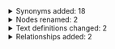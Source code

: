 <details>
<summary>Synonyms added: 18</summary>

| Term | New Synonym | Predicate |
----|----|----|
| Increased circulating iron concentration (HP:0003452) | Increased level of iron atom in blood | oio:hasExactSynonym |
| Increased circulating iron concentration (HP:0003452) | Elevated iron atom level | oio:hasBroadSynonym |
| Increased circulating very-low-density lipoprotein cholesterol concentration (HP:0003362) | Elevated very-low-density lipoprotein cholesterol level in blood | oio:hasExactSynonym |
| Increased circulating very-low-density lipoprotein cholesterol concentration (HP:0003362) | Elevated very-low-density lipoprotein cholesterol level | oio:hasBroadSynonym |
| Increased circulating very-low-density lipoprotein cholesterol concentration (HP:0003362) | Increased very-low-density lipoprotein cholesterol level in blood | oio:hasExactSynonym |
| Increased circulating iron concentration (HP:0003452) | Increased circulating iron concentration | oio:hasExactSynonym |
| Increased circulating long-chain fatty acid concentration (HP:0003455) | Elevated circulating long chain fatty acid concentration | oio:hasExactSynonym |
| Increased circulating long-chain fatty acid concentration (HP:0003455) | Increased long-chain fatty acid level | oio:hasBroadSynonym |
| Increased circulating long-chain fatty acid concentration (HP:0003455) | Elevated long-chain fatty acid level | oio:hasBroadSynonym |
| Increased circulating long-chain fatty acid concentration (HP:0003455) | Elevated long-chain fatty acid level in blood | oio:hasExactSynonym |
| Increased circulating long-chain fatty acid concentration (HP:0003455) | Increased level of long-chain fatty acid in blood | oio:hasExactSynonym |
| Increased circulating long-chain fatty acid concentration (HP:0003455) | Increased long-chain fatty acid level in blood | oio:hasExactSynonym |
| Increased circulating iron concentration (HP:0003452) | Increased iron atom level | oio:hasBroadSynonym |
| Increased circulating very-low-density lipoprotein cholesterol concentration (HP:0003362) | Increased very-low-density lipoprotein cholesterol level | oio:hasBroadSynonym |
| Increased circulating iron concentration (HP:0003452) | Increased iron atom level in blood | oio:hasExactSynonym |
| Increased circulating very-low-density lipoprotein cholesterol concentration (HP:0003362) | Increased level of very-low-density lipoprotein cholesterol in blood | oio:hasExactSynonym |
| Increased circulating iron concentration (HP:0003452) | Elevated iron atom level in blood | oio:hasExactSynonym |
| Increased circulating very-low-density lipoprotein cholesterol concentration (HP:0003362) | Increased VLDL cholesterol concentration | oio:hasExactSynonym |

</details>

<details>
<summary>Nodes renamed: 2</summary>

| ID | Old Label | New Label |
----|----|----|
| HP:0003455 | Elevated circulating long chain fatty acid concentration | Increased circulating long-chain fatty acid concentration |
| HP:0003362 | Increased VLDL cholesterol concentration | Increased circulating very-low-density lipoprotein cholesterol concentration |

</details>

<details>
<summary>Text definitions changed: 2</summary>

| Term | Old Text Definition | New Text Definition |
----|----|----|
| Increased circulating very-low-density lipoprotein cholesterol concentration (HP:0003362) | An increase in the amount of very-low-density lipoprotein cholesterol in the blood. |                  The concentration of very-low-density lipoprotein cholesterol in the blood circulation is above the upper limit of normal. |
| Increased circulating long-chain fatty acid concentration (HP:0003455) | Increased concentration of long-chain fatty acids in the blood circulation. |                  The concentration of long-chain fatty acid in the blood circulation is above the upper limit of normal. |

</details>

<details>
<summary>Relationships added: 2</summary>

| Subject | Predicate | Object|
----|----|----|
| Hyperlipoproteinemia (HP:0010980) | subClassOf (rdfs:subClassOf) |                Hyperlipidemia (HP:0003077) |
| Increased circulating long-chain fatty acid concentration (HP:0003455) | subClassOf (rdfs:subClassOf) |                Hyperlipidemia (HP:0003077) |

</details>

